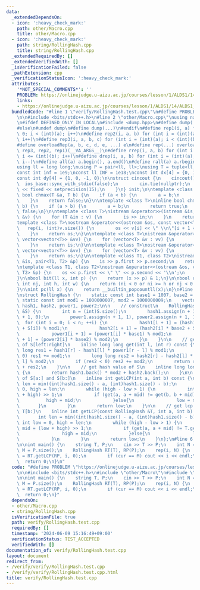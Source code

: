 ```yaml
---
data:
  _extendedDependsOn:
  - icon: ':heavy_check_mark:'
    path: other/Macro.cpp
    title: other/Macro.cpp
  - icon: ':heavy_check_mark:'
    path: string/RollingHash.cpp
    title: string/RollingHash.cpp
  _extendedRequiredBy: []
  _extendedVerifiedWith: []
  _isVerificationFailed: false
  _pathExtension: cpp
  _verificationStatusIcon: ':heavy_check_mark:'
  attributes:
    '*NOT_SPECIAL_COMMENTS*': ''
    PROBLEM: https://onlinejudge.u-aizu.ac.jp/courses/lesson/1/ALDS1/14/ALDS1_14_A
    links:
    - https://onlinejudge.u-aizu.ac.jp/courses/lesson/1/ALDS1/14/ALDS1_14_A
  bundledCode: "#line 1 \"verify/RollingHash.test.cpp\"\n#define PROBLEM \"https://onlinejudge.u-aizu.ac.jp/courses/lesson/1/ALDS1/14/ALDS1_14_A\"\
    \n\n#include <bits/stdc++.h>\n#line 2 \"other/Macro.cpp\"\nusing namespace std;\n\
    \n#ifdef DEFINED_ONLY_IN_LOCAL\n#include <dump.hpp>\n#define dump(...) cpp_dump(__VA_ARGS__)\n\
    #else\n#undef dump\n#define dump(...)\n#endif\n#define rep1(i, a) for (int i =\
    \ 0; i < (int)(a); i++)\n#define rep2(i, a, b) for (int i = (int)(a); i < (int)(b);\
    \ i++)\n#define rep3(i, a, b, c) for (int i = (int)(a); i < (int)(b); i += (int)(c))\n\
    #define overloadRep(a, b, c, d, e, ...) e\n#define rep(...) overloadRep(__VA_ARGS__,\
    \ rep3, rep2, rep1)(__VA_ARGS__)\n#define rrep(i, a, b) for (int i = (int)(a);\
    \ i <= (int)(b); i++)\n#define drep(i, a, b) for (int i = (int)(a); i >= (int)(b);\
    \ i--)\n#define all(a) a.begin(), a.end()\n#define rall(a) a.rbegin(), a.rend()\n\
    using ll = long long;\nusing P = pair<ll, ll>;\nusing T = tuple<ll, ll, ll>;\n\
    const int inf = 1e9;\nconst ll INF = 1e18;\nconst int dx[4] = {0, 1, 0, -1};\n\
    const int dy[4] = {1, 0, -1, 0};\n\nstruct cincout {\n    cincout() {\n      \
    \  ios_base::sync_with_stdio(false);\n        cin.tie(nullptr);\n        cout\
    \ << fixed << setprecision(15);\n    }\n} init;\n\ntemplate <class T>\ninline\
    \ bool chmax(T &a, T b) {\n    if (a < b) {\n        a = b;\n        return true;\n\
    \    }\n    return false;\n}\n\ntemplate <class T>\ninline bool chmin(T &a, T\
    \ b) {\n    if (a > b) {\n        a = b;\n        return true;\n    }\n    return\
    \ false;\n}\n\ntemplate <class T>\nistream &operator>>(istream &is, vector<T>\
    \ &v) {\n    for (T &in : v) {\n        is >> in;\n    }\n    return is;\n}\n\n\
    template <class T>\nostream &operator<<(ostream &os, const vector<T> &v) {\n \
    \   rep(i, (int)v.size()) {\n        os << v[i] << \" \\n\"[i + 1 == (int)v.size()];\n\
    \    }\n    return os;\n}\n\ntemplate <class T>\nistream &operator>>(istream &is,\
    \ vector<vector<T>> &vv) {\n    for (vector<T> &v : vv) {\n        is >> v;\n\
    \    }\n    return is;\n}\n\ntemplate <class T>\nostream &operator<<(ostream &os,\
    \ vector<vector<T>> &vv) {\n    for (vector<T> &v : vv) {\n        os << v;\n\
    \    }\n    return os;\n}\n\ntemplate <class T1, class T2>\nistream &operator>>(istream\
    \ &is, pair<T1, T2> &p) {\n    is >> p.first >> p.second;\n    return is;\n}\n\
    \ntemplate <class T1, class T2>\nostream &operator<<(ostream &os, const pair<T1,\
    \ T2> &p) {\n    os << p.first << \" \" << p.second << '\\n';\n    return os;\n\
    }\n\nbool bit(ll x, int p) {\n    return (x >> p) & 1;\n}\n\nbool out(int ni,\
    \ int nj, int h, int w) {\n    return (ni < 0 or ni >= h or nj < 0 or nj >= w);\n\
    }\n\nint pc(ll x) {\n    return __builtin_popcountll(x);\n}\n#line 1 \"string/RollingHash.cpp\"\
    \nstruct RollingHash {\n    static const int base1 = 1007, base2 = 2009;\n   \
    \ static const int mod1 = 1000000007, mod2 = 1000000009;\n    vector<long long>\
    \ hash1, hash2, power1, power2;\n\n    // construct\n    RollingHash(const string\
    \ &S) {\n        int n = (int)S.size();\n        hash1.assign(n + 1, 0), hash2.assign(n\
    \ + 1, 0);\n        power1.assign(n + 1, 1), power2.assign(n + 1, 1);\n      \
    \  for (int i = 0; i < n; ++i) {\n            hash1[i + 1] = (hash1[i] * base1\
    \ + S[i]) % mod1;\n            hash2[i + 1] = (hash2[i] * base2 + S[i]) % mod2;\n\
    \            power1[i + 1] = (power1[i] * base1) % mod1;\n            power2[i\
    \ + 1] = (power2[i] * base2) % mod2;\n        }\n    }\n\n    // get hash value\
    \ of S[left:right]\n    inline long long get(int l, int r) const {\n        long\
    \ long res1 = hash1[r] - hash1[l] * power1[r - l] % mod1;\n        if (res1 <\
    \ 0) res1 += mod1;\n        long long res2 = hash2[r] - hash2[l] * power2[r -\
    \ l] % mod2;\n        if (res2 < 0) res2 += mod2;\n        return res1 * mod2\
    \ + res2;\n    }\n\n    // get hash value of S\n    inline long long get() const\
    \ {\n        return hash1.back() * mod2 + hash2.back();\n    }\n\n    // get lcp\
    \ of S[a:] and S[b:]\n    inline int getLCP(int a, int b) const {\n        int\
    \ len = min((int)hash1.size() - a, (int)hash1.size() - b);\n        int low =\
    \ 0, high = len;\n        while (high - low > 1) {\n            int mid = (low\
    \ + high) >> 1;\n            if (get(a, a + mid) != get(b, b + mid)){\n      \
    \          high = mid;\n            }else{\n                low = mid;\n     \
    \       }\n        }\n        return low;\n    }\n\n    // get lcp of S[a:] and\
    \ T[b:]\n    inline int getLCP(const RollingHash &T, int a, int b) const {\n \
    \       int len = min((int)hash1.size() - a, (int)hash1.size() - b);\n       \
    \ int low = 0, high = len;\n        while (high - low > 1) {\n            int\
    \ mid = (low + high) >> 1;\n            if (get(a, a + mid) != T.get(b, b + mid)){\n\
    \                high = mid;\n            }else{\n                low = mid;\n\
    \            }\n        }\n        return low;\n    }\n};\n#line 6 \"verify/RollingHash.test.cpp\"\
    \n\nint main() {\n    string T, P;\n    cin >> T >> P;\n    int N = T.size(),\
    \ M = P.size();\n    RollingHash RT(T), RP(P);\n    rep(i, N) {\n        int cur\
    \ = RT.getLCP(RP, i, 0);\n        if (cur == M) cout << i << endl;\n    }\n  \
    \  return 0;\n}\n"
  code: "#define PROBLEM \"https://onlinejudge.u-aizu.ac.jp/courses/lesson/1/ALDS1/14/ALDS1_14_A\"\
    \n\n#include <bits/stdc++.h>\n#include \"other/Macro\"\n#include \"string/RollingHash\"\
    \n\nint main() {\n    string T, P;\n    cin >> T >> P;\n    int N = T.size(),\
    \ M = P.size();\n    RollingHash RT(T), RP(P);\n    rep(i, N) {\n        int cur\
    \ = RT.getLCP(RP, i, 0);\n        if (cur == M) cout << i << endl;\n    }\n  \
    \  return 0;\n}"
  dependsOn:
  - other/Macro.cpp
  - string/RollingHash.cpp
  isVerificationFile: true
  path: verify/RollingHash.test.cpp
  requiredBy: []
  timestamp: '2024-06-09 15:16:49+09:00'
  verificationStatus: TEST_ACCEPTED
  verifiedWith: []
documentation_of: verify/RollingHash.test.cpp
layout: document
redirect_from:
- /verify/verify/RollingHash.test.cpp
- /verify/verify/RollingHash.test.cpp.html
title: verify/RollingHash.test.cpp
---
```

